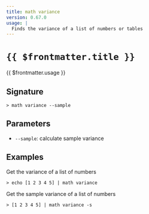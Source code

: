 ```yaml
---
title: math variance
version: 0.67.0
usage: |
  Finds the variance of a list of numbers or tables
---
```


# <code>{{ $frontmatter.title }}</code>

<div style='white-space: pre-wrap;'>{{ $frontmatter.usage }}</div>

## Signature

```> math variance --sample```

## Parameters

 -  `--sample`: calculate sample variance

## Examples

Get the variance of a list of numbers
```shell
> echo [1 2 3 4 5] | math variance
```

Get the sample variance of a list of numbers
```shell
> [1 2 3 4 5] | math variance -s
```
